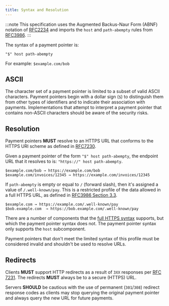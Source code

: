 ```yaml
---
title: Syntax and Resolution
---
```


:::note
This specification uses the Augmented Backus-Naur Form (ABNF) notation of <a href="https://tools.ietf.org/html/rfc2234" target="_blank">RFC2234</a> and imports the `host` and `path-abempty` rules from <a href="https://tools.ietf.org/html/rfc3986#section-3.3" target="_blank">RFC3986</a>.
:::

The syntax of a payment pointer is:

```
"$" host path-abempty
```

For example: `$example.com/bob`

## ASCII

The character set of a payment pointer is limited to a subset of valid ASCII characters. Payment pointers begin with a dollar sign (`$`) to distinguish them from other types of identifiers and to indicate their association with payments. Implementations that attempt to interpret a payment pointer that contains non-ASCII characters should be aware of the security risks.

## Resolution

Payment pointers **MUST** resolve to an HTTPS URL that conforms to the HTTPS URI scheme as defined in <a href="https://datatracker.ietf.org/doc/html/rfc7230#section-2.7.2" target="_blank">RFC7230</a>.

Given a payment pointer of the form `"$" host path-abempty`, the endpoint URL that it resolves to is: `"https://" host path-abempty`.

```http title="Examples"
$example.com/bob → https://example.com/bob
$example.com/invoices/12345 → https://example.com/invoices/12345
```

If `path-abempty` is empty or equal to `/` (forward slash), then it's assigned a value of `/.well-known/pay`. This is a restricted profile of the data allowed in a full HTTPS URL, as defined in <a href="https://datatracker.ietf.org/doc/html/rfc3986#section-3.3" target="_blank">RFC3986 Section 3.3</a>.

```http title="Examples"
$example.com → https://example.com/.well-known/pay
$bob.example.com  → https://bob.example.com/.well-known/pay
```

There are a number of components that the <a href="https://datatracker.ietf.org/doc/html/rfc3986#section-3" target="_blank">full HTTPS syntax</a> supports, but which the payment pointer syntax does not. The payment pointer syntax only supports the `host` subcomponent.

Payment pointers that don't meet the limited syntax of this profile must be considered invalid and shouldn't be used to resolve URLs.

## Redirects

Clients **MUST** support HTTP redirects as a result of `3XX` responses per <a href="https://tools.ietf.org/html/rfc7231#section-6.4" target="_blank">RFC 7231</a>. The redirects **MUST** always be to a secure (HTTPS) URL.

Servers **SHOULD** be cautious with the use of permanent (`301`/`308`) redirect response codes as clients may stop querying the original payment pointer and always query the new URL for future payments.